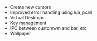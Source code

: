 - Create new cursors
- Improved error handling using lua_pcall
- Virtual Desktops
- Key management
- IPC between customwm and bar, etc
- Wallpaper